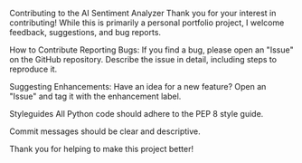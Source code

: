 Contributing to the AI Sentiment Analyzer
Thank you for your interest in contributing! While this is primarily a personal portfolio project, I welcome feedback, suggestions, and bug reports.

How to Contribute
Reporting Bugs: If you find a bug, please open an "Issue" on the GitHub repository. Describe the issue in detail, including steps to reproduce it.

Suggesting Enhancements: Have an idea for a new feature? Open an "Issue" and tag it with the enhancement label.

Styleguides
All Python code should adhere to the PEP 8 style guide.

Commit messages should be clear and descriptive.

Thank you for helping to make this project better!
